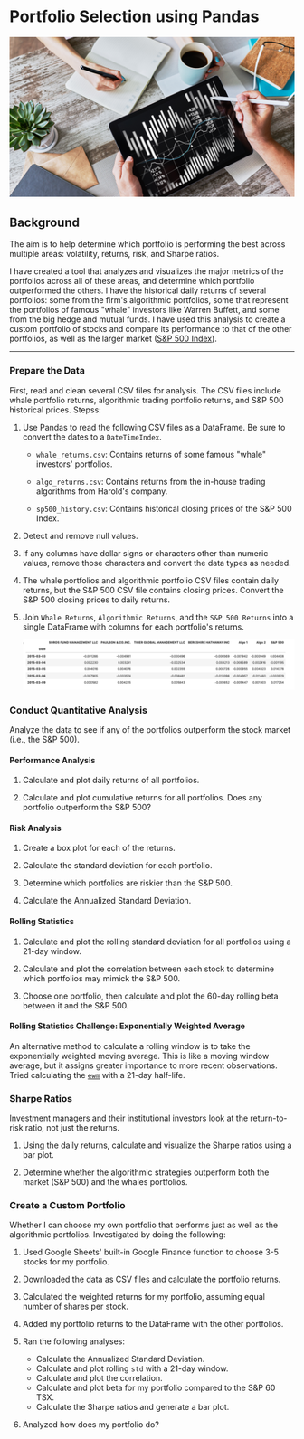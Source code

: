 # Portfolio Selection using Pandas

![Portfolio Analysis](Images/portfolio-analysis.png)

## Background

The aim is to help determine which portfolio is performing the best across multiple areas: volatility, returns, risk, and Sharpe ratios.

I have created a tool that analyzes and visualizes the major metrics of the portfolios across all of these areas, and determine which portfolio outperformed the others. I have the historical daily returns of several portfolios: some from the firm's algorithmic portfolios, some that represent the portfolios of famous "whale" investors like Warren Buffett, and some from the big hedge and mutual funds. I have used this analysis to create a custom portfolio of stocks and compare its performance to that of the other portfolios, as well as the larger market ([S&P 500 Index](https://en.wikipedia.org/wiki/S%26P/TSX_60)).

---
### Prepare the Data

First, read and clean several CSV files for analysis. The CSV files include whale portfolio returns, algorithmic trading portfolio returns, and S&P 500 historical prices. Stepss:

1. Use Pandas to read the following CSV files as a DataFrame. Be sure to convert the dates to a `DateTimeIndex`.

    * `whale_returns.csv`: Contains returns of some famous "whale" investors' portfolios.

    * `algo_returns.csv`: Contains returns from the in-house trading algorithms from Harold's company.

    * `sp500_history.csv`: Contains historical closing prices of the S&P 500 Index.

2. Detect and remove null values.

3. If any columns have dollar signs or characters other than numeric values, remove those characters and convert the data types as needed.

4. The whale portfolios and algorithmic portfolio CSV files contain daily returns, but the S&P 500 CSV file contains closing prices. Convert the S&P 500 closing prices to daily returns.

5. Join `Whale Returns`, `Algorithmic Returns`, and the `S&P 500 Returns` into a single DataFrame with columns for each portfolio's returns.

    ![returns-dataframe.png](Images/returns-dataframe.png)

### Conduct Quantitative Analysis

Analyze the data to see if any of the portfolios outperform the stock market (i.e., the S&P 500).

#### Performance Analysis

1. Calculate and plot daily returns of all portfolios.

2. Calculate and plot cumulative returns for all portfolios. Does any portfolio outperform the S&P 500?

#### Risk Analysis

1. Create a box plot for each of the returns. 

2. Calculate the standard deviation for each portfolio. 

3. Determine which portfolios are riskier than the S&P 500.

4. Calculate the Annualized Standard Deviation.

#### Rolling Statistics

1. Calculate and plot the rolling standard deviation for all portfolios using a 21-day window.

2. Calculate and plot the correlation between each stock to determine which portfolios may mimick the S&P 500.

3. Choose one portfolio, then calculate and plot the 60-day rolling beta between it and the S&P 500.

#### Rolling Statistics Challenge: Exponentially Weighted Average

An alternative method to calculate a rolling window is to take the exponentially weighted moving average. This is like a moving window average, but it assigns greater importance to more recent observations. Tried calculating the [`ewm`](https://pandas.pydata.org/pandas-docs/stable/reference/api/pandas.DataFrame.ewm.html) with a 21-day half-life.

### Sharpe Ratios

Investment managers and their institutional investors look at the return-to-risk ratio, not just the returns. 

1. Using the daily returns, calculate and visualize the Sharpe ratios using a bar plot.

2. Determine whether the algorithmic strategies outperform both the market (S&P 500) and the whales portfolios.

### Create a Custom Portfolio

Whether I can choose my own portfolio that performs just as well as the algorithmic portfolios. Investigated by doing the following:

1. Used Google Sheets' built-in Google Finance function to choose 3-5 stocks for my portfolio.

2. Downloaded the data as CSV files and calculate the portfolio returns.

3. Calculated the weighted returns for my portfolio, assuming equal number of shares per stock.

4. Added my portfolio returns to the DataFrame with the other portfolios.

5. Ran the following analyses:

    * Calculate the Annualized Standard Deviation.
    * Calculate and plot rolling `std` with a 21-day window.
    * Calculate and plot the correlation.
    * Calculate and plot beta for my portfolio compared to the S&P 60 TSX.
    * Calculate the Sharpe ratios and generate a bar plot.

4. Analyzed how does my portfolio do?
